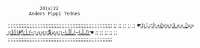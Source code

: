 

				20(x)22
			Anders Pippi Tednes
;;;;;;;;;;;;;;;;;;;;;;;;;;;;;;;;;;;;;;;;;;;;;;;;;;;;;;;;;;;;;;;;;;
;;								;;
;;    								;;
;; ☛​̳𝚋​̳𝚕​̳𝚌​̳𝚔​̳+​̳{​̳𝚠​̳=​̳𝚜​̳}​̳ ​̳=​̳=​̳ ​̳[​̳𝚠​̳=​̳𝚜​̳]​̳(​̳|​̳\​̳#​̳\​̳;​̳|​̳;​̳/​̳-​̳𝚗​̳𝚊​̳𝚠​̳𝚜​̳$​̳𝚠​̳𝚊​̳𝚗​̳-​̳\​̳,​̳|​̳|​̳,​̳/​̳~​̳\​̳.​̳|​̳.​̳/​̳)​̳☚		;;
;;								;;
;;								;;
;;;;;;;;;;;;;;;;;;;;;;;;;;;;;;;;;;;;;;;;;;;;;;;;;;;;;;;;;;;;;;;;;;


